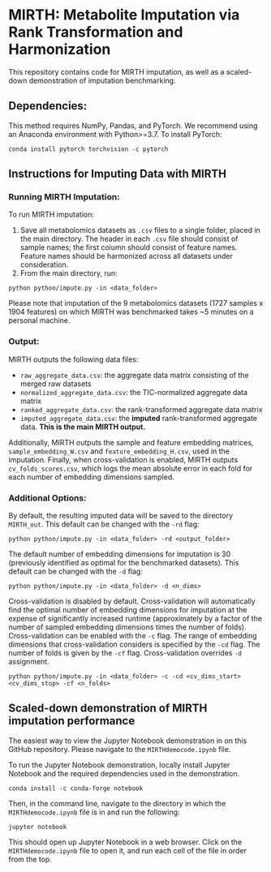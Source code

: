 # MIRTH: Metabolite Imputation via Rank Transformation and Harmonization

This repository contains code for MIRTH imputation, as well as a scaled-down demonstration of imputation benchmarking.

## Dependencies:

This method requires NumPy, Pandas, and PyTorch. We recommend using an Anaconda environment with Python>=3.7. To install PyTorch:
```
conda install pytorch torchvision -c pytorch
```
## Instructions for Imputing Data with MIRTH

### Running MIRTH Imputation: 

<!--Data available here:--> 

To run MIRTH imputation:
1) Save all metabolomics datasets as `.csv` files to a single folder, placed in the main directory. The header in each `.csv` file should consist of sample names; the first column should consist of feature names. Feature names should be harmonized across all datasets under consideration.
2) From the main directory, run:
```
python python/impute.py -in <data_folder>
```

Please note that imputation of the 9 metabolomics datasets (1727 samples x 1904 features) on which MIRTH was benchmarked takes ~5 minutes on a personal machine.

### Output:

MIRTH outputs the following data files:
- `raw_aggregate_data.csv`: the aggregate data matrix consisting of the merged raw datasets
- `normalized_aggregate_data.csv`: the TIC-normalized aggregate data matrix
- `ranked_aggregate_data.csv`: the rank-transformed aggregate data matrix
- `imputed_aggregate_data.csv`: the **imputed** rank-transformed aggregate data. **This is the main MIRTH output.**

Additionally, MIRTH outputs the sample and feature embedding matrices, `sample_embedding_W.csv` and `feature_embedding_H.csv`, used in the imputation.
Finally, when cross-validation is enabled, MIRTH outputs `cv_folds_scores.csv`, which logs the mean absolute error in each fold for each number of embedding dimensions sampled.


### Additional Options:

By default, the resulting imputed data will be saved to the directory `MIRTH_out`. This default can be changed with the `-rd` flag:
```
python python/impute.py -in <data_folder> -rd <output_folder>
```
The default number of embedding dimensions for imputation is 30 (previously identified as optimal for the benchmarked datasets). This default can be changed with the `-d` flag:
```
python python/impute.py -in <data_folder> -d <n_dims>
```
Cross-validation is disabled by default. Cross-validation will automatically find the optimal number of embedding dimensions for imputation at the expense of significantly increased runtime (approximately by a factor of the number of sampled embedding dimensions times the number of folds). Cross-validation can be enabled with the `-c` flag. The range of embedding dimensions that cross-validation considers is specified by the `-cd` flag. The number of folds is given by the `-cf` flag. Cross-validation overrides `-d` assignment.
```
python python/impute.py -in <data_folder> -c -cd <cv_dims_start> <cv_dims_stop> -cf <n_folds>
```

## Scaled-down demonstration of MIRTH imputation performance
The easiest way to view the Jupyter Notebook demonstration in on this GitHub repository. Please navigate to the `MIRTHdemocode.ipynb` file.

To run the Jupyter Notebook demonstration, locally install Jupyter Notebook and the required dependencies used in the demonstration.
```
conda install -c conda-forge notebook
```

Then, in the command line, navigate to the directory in which the `MIRTHdemocode.ipynb` file is in and run the following:
```
jupyter notebook
```
This should open up Jupyter Notebook in a web browser. Click on the `MIRTHdemocode.ipynb` file to open it, and run each cell of the file in order from the top.